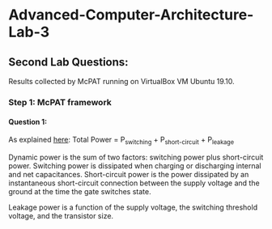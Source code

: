 # Advanced-Computer-Architecture-Lab-3

## Second Lab Questions:

Results collected by McPAT running on VirtualBox VM Ubuntu 19.10.
 
  
### Step 1: McPAT framework

#### Question 1:

As explained [here](https://semiengineering.com/knowledge_centers/low-power/low-power-design/power-consumption/):
Total Power = P<sub>switching</sub> + P<sub>short-circuit</sub> + P<sub>leakage</sub>

Dynamic power is the sum of two factors: switching power plus short-circuit power. Switching power is dissipated when charging or discharging internal and net capacitances. Short-circuit power is the power dissipated by an instantaneous short-circuit connection between the supply voltage and the ground at the time the gate switches state.

Leakage power is a function of the supply voltage, the switching threshold voltage, and the transistor size.

